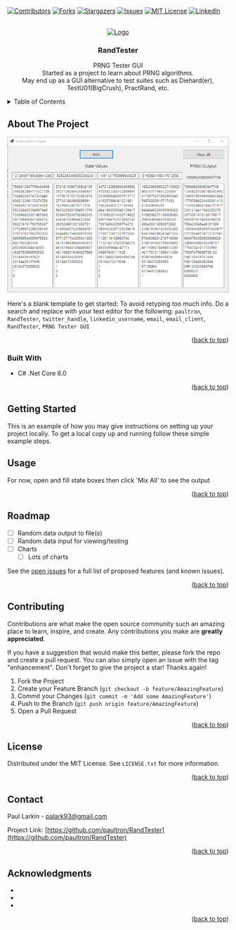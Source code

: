 <div id="top"></div>
<!--
*** Thanks for checking out the Best-README-Template. If you have a suggestion
*** that would make this better, please fork the repo and create a pull request
*** or simply open an issue with the tag "enhancement".
*** Don't forget to give the project a star!
*** Thanks again! Now go create something AMAZING! :D
-->



<!-- PROJECT SHIELDS -->
<!--
*** I'm using markdown "reference style" links for readability.
*** Reference links are enclosed in brackets [ ] instead of parentheses ( ).
*** See the bottom of this document for the declaration of the reference variables
*** for contributors-url, forks-url, etc. This is an optional, concise syntax you may use.
*** https://www.markdownguide.org/basic-syntax/#reference-style-links
-->
[![Contributors][contributors-shield]][contributors-url]
[![Forks][forks-shield]][forks-url]
[![Stargazers][stars-shield]][stars-url]
[![Issues][issues-shield]][issues-url]
[![MIT License][license-shield]][license-url]
[![LinkedIn][linkedin-shield]][linkedin-url]



<!-- PROJECT LOGO -->
<br />
<div align="center">
  <a href="https://github.com/paultron/RandTester">
    <img src="images/logo.png" alt="Logo" width="80" height="80">
  </a>

<h3 align="center">RandTester</h3>

  <p align="center">
    PRNG Tester GUI
    <br />
    Started as a project to learn about PRNG algorithms.
    <br />
    May end up as a GUI alternative to test suites such as Diehard(er), TestU01(BigCrush), PractRand, etc.
  </p>
</div>



<!-- TABLE OF CONTENTS -->
<details>
  <summary>Table of Contents</summary>
  <ol>
    <li>
      <a href="#about-the-project">About The Project</a>
      <ul>
        <li><a href="#built-with">Built With</a></li>
      </ul>
    </li>
    <li>
      <a href="#getting-started">Getting Started</a>
      <ul>
        <li><a href="#prerequisites">Prerequisites</a></li>
        <li><a href="#installation">Installation</a></li>
      </ul>
    </li>
    <li><a href="#usage">Usage</a></li>
    <li><a href="#roadmap">Roadmap</a></li>
    <li><a href="#contributing">Contributing</a></li>
    <li><a href="#license">License</a></li>
    <li><a href="#contact">Contact</a></li>
    <li><a href="#acknowledgments">Acknowledgments</a></li>
  </ol>
</details>



<!-- ABOUT THE PROJECT -->
## About The Project

[![Product Name Screen Shot][product-screenshot]](https://example.com)

Here's a blank template to get started: To avoid retyping too much info. Do a search and replace with your text editor for the following: `paultron`, `RandTester`, `twitter_handle`, `linkedin_username`, `email`, `email_client`, `RandTester`, `PRNG Tester GUI`

<p align="right">(<a href="#top">back to top</a>)</p>



### Built With

* C# .Net Core 6.0

<p align="right">(<a href="#top">back to top</a>)</p>



<!-- GETTING STARTED -->
## Getting Started

This is an example of how you may give instructions on setting up your project locally.
To get a local copy up and running follow these simple example steps.


<!-- USAGE EXAMPLES -->
## Usage

For now, open and fill state boxes then click 'Mix All' to see the output

<p align="right">(<a href="#top">back to top</a>)</p>



<!-- ROADMAP -->
## Roadmap

- [ ] Random data output to file(s)
- [ ] Random data input for viewing/testing
- [ ] Charts
    - [ ] Lots of charts

See the [open issues](https://github.com/paultron/RandTester/issues) for a full list of proposed features (and known issues).

<p align="right">(<a href="#top">back to top</a>)</p>



<!-- CONTRIBUTING -->
## Contributing

Contributions are what make the open source community such an amazing place to learn, inspire, and create. Any contributions you make are **greatly appreciated**.

If you have a suggestion that would make this better, please fork the repo and create a pull request. You can also simply open an issue with the tag "enhancement".
Don't forget to give the project a star! Thanks again!

1. Fork the Project
2. Create your Feature Branch (`git checkout -b feature/AmazingFeature`)
3. Commit your Changes (`git commit -m 'Add some AmazingFeature'`)
4. Push to the Branch (`git push origin feature/AmazingFeature`)
5. Open a Pull Request

<p align="right">(<a href="#top">back to top</a>)</p>



<!-- LICENSE -->
## License

Distributed under the MIT License. See `LICENSE.txt` for more information.

<p align="right">(<a href="#top">back to top</a>)</p>



<!-- CONTACT -->
## Contact

Paul Larkin - palark93@gmail.com

Project Link: [https://github.com/paultron/RandTester](https://github.com/paultron/RandTester)

<p align="right">(<a href="#top">back to top</a>)</p>



<!-- ACKNOWLEDGMENTS -->
## Acknowledgments

* []()
* []()
* []()

<p align="right">(<a href="#top">back to top</a>)</p>



<!-- MARKDOWN LINKS & IMAGES -->
<!-- https://www.markdownguide.org/basic-syntax/#reference-style-links -->
[contributors-shield]: https://img.shields.io/github/contributors/paultron/RandTester.svg?style=for-the-badge
[contributors-url]: https://github.com/paultron/RandTester/graphs/contributors
[forks-shield]: https://img.shields.io/github/forks/paultron/RandTester.svg?style=for-the-badge
[forks-url]: https://github.com/paultron/RandTester/network/members
[stars-shield]: https://img.shields.io/github/stars/paultron/RandTester.svg?style=for-the-badge
[stars-url]: https://github.com/paultron/RandTester/stargazers
[issues-shield]: https://img.shields.io/github/issues/paultron/RandTester.svg?style=for-the-badge
[issues-url]: https://github.com/paultron/RandTester/issues
[license-shield]: https://img.shields.io/github/license/paultron/RandTester.svg?style=for-the-badge
[license-url]: https://github.com/paultron/RandTester/blob/master/LICENSE.txt
[linkedin-shield]: https://img.shields.io/badge/-LinkedIn-black.svg?style=for-the-badge&logo=linkedin&colorB=555
[linkedin-url]: https://linkedin.com/in/linkedin_username
[product-screenshot]: images/screenshot1.png